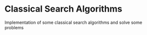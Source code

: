 # Classical Search Algorithms
Implementation of some classical search algorithms and solve some problems
